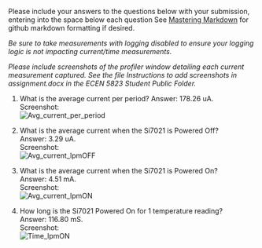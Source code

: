 Please include your answers to the questions below with your submission, entering into the space below each question
See [Mastering Markdown](https://guides.github.com/features/mastering-markdown/) for github markdown formatting if desired.

*Be sure to take measurements with logging disabled to ensure your logging logic is not impacting current/time measurements.*

*Please include screenshots of the profiler window detailing each current measurement captured.  See the file Instructions to add screenshots in assignment.docx in the ECEN 5823 Student Public Folder.* 

1. What is the average current per period?
   Answer: 178.26 uA.
   <br>Screenshot:  
   ![Avg_current_per_period](Avg_current_per_period)  
   
2. What is the average current when the Si7021 is Powered Off?  
   Answer: 3.29 uA.
   <br>Screenshot:  
   ![Avg_current_lpmOFF](Avg_current_lpmOFF)
   
3. What is the average current when the Si7021 is Powered On?  
   Answer: 4.51 mA.
   <br>Screenshot:  
   ![Avg_current_lpmON](Avg_current_lpmON)
   
4. How long is the Si7021 Powered On for 1 temperature reading?  
   Answer: 116.80 mS.
   <br>Screenshot:  
   ![Time_lpmON](Time_lpmON)
 
[Avg_current_per_period]: screenshots/Avg_current_per_period.PNG "Avg_current_per_period" 
[Avg_current_lpmOFF]: screenshots/Avg_current_lpmOFF.PNG "Avg_current_lpmOFF"
[vAvg_current_lpmON]: screenshots/Avg_current_lpmON.PNG "Avg_current_lpmON"
[Time_lpmON]: screenshots/Time_lpmON.PNG "Time_lpmON"


